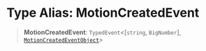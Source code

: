 # Type Alias: MotionCreatedEvent

> **MotionCreatedEvent**: `TypedEvent`\<\[`string`, `BigNumber`\], [`MotionCreatedEventObject`](../interfaces/MotionCreatedEventObject.md)\>
